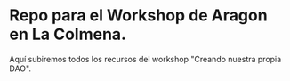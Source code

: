# Repo para el Workshop de Aragon en La Colmena.

Aquí subiremos todos los recursos del workshop "Creando nuestra propia DAO". 